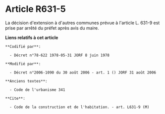 # Article R631-5

La décision d'extension à d'autres communes prévue à l'article L. 631-9 est prise par arrêté du préfet après avis du maire.

**Liens relatifs à cet article**

	**Codifié par**:

	  - Décret n°78-622 1978-05-31 JORF 8 juin 1978

	**Modifié par**:

	  - Décret n°2006-1090 du 30 août 2006 - art. 1 () JORF 31 août 2006

	**Anciens textes**:

	  - Code de l'urbanisme 341

	**Cite**:

	  - Code de la construction et de l'habitation. - art. L631-9 (M)
